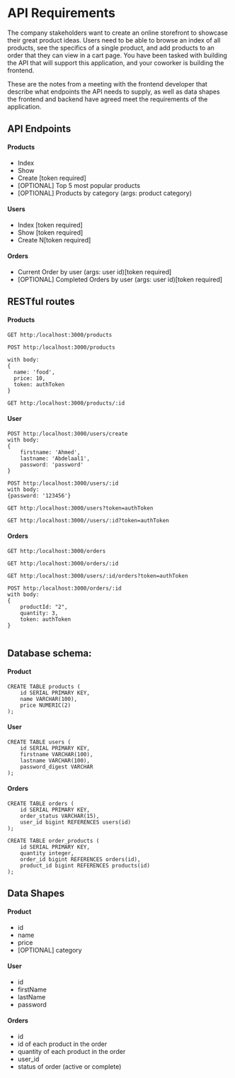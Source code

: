 # API Requirements
The company stakeholders want to create an online storefront to showcase their great product ideas. Users need to be able to browse an index of all products, see the specifics of a single product, and add products to an order that they can view in a cart page. You have been tasked with building the API that will support this application, and your coworker is building the frontend.

These are the notes from a meeting with the frontend developer that describe what endpoints the API needs to supply, as well as data shapes the frontend and backend have agreed meet the requirements of the application. 

## API Endpoints
#### Products
- Index 
- Show
- Create [token required]
- [OPTIONAL] Top 5 most popular products 
- [OPTIONAL] Products by category (args: product category)

#### Users
- Index [token required]
- Show [token required]
- Create N[token required]

#### Orders
- Current Order by user (args: user id)[token required]
- [OPTIONAL] Completed Orders by user (args: user id)[token required]

## RESTful routes
#### Products
```
GET http:/localhost:3000/products

POST http:/localhost:3000/products

with body:
{
  name: 'food',
  price: 10,
  token: authToken
}

GET http:/localhost:3000/products/:id
```

#### User
```
POST http:/localhost:3000/users/create
with body:
{
    firstname: 'Ahmed',
    lastname: 'Abdelaal1',
    password: 'password'
}

POST http:/localhost:3000/users/:id
with body:
{password: '123456'}

GET http:/localhost:3000/users?token=authToken

GET http:/localhost:3000//users/:id?token=authToken
```

#### Orders
```
GET http:/localhost:3000/orders

GET http:/localhost:3000/orders/:id

GET http:/localhost:3000/users/:id/orders?token=authToken

POST http:/localhost:3000/orders/:id
with body:
{
    productId: "2",
    quantity: 3,
    token: authToken
}
    
```

## Database schema:
#### Product
```
CREATE TABLE products (
    id SERIAL PRIMARY KEY,
    name VARCHAR(100),
    price NUMERIC(2)
);
```

#### User
```
CREATE TABLE users (
    id SERIAL PRIMARY KEY,
    firstname VARCHAR(100),
    lastname VARCHAR(100), 
    password_digest VARCHAR
);
```

#### Orders
```
CREATE TABLE orders (
    id SERIAL PRIMARY KEY,
    order_status VARCHAR(15),
    user_id bigint REFERENCES users(id)
);
```

```
CREATE TABLE order_products (
    id SERIAL PRIMARY KEY,
    quantity integer,
    order_id bigint REFERENCES orders(id),
    product_id bigint REFERENCES products(id)
);
```

## Data Shapes
#### Product
-  id
- name
- price
- [OPTIONAL] category

#### User
- id
- firstName
- lastName
- password

#### Orders
- id
- id of each product in the order
- quantity of each product in the order
- user_id
- status of order (active or complete)

